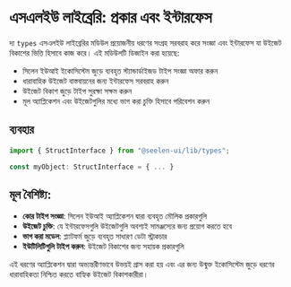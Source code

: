 # **এসএলইউ লাইব্রেরি: প্রকার এবং ইন্টারফেস**

দ্য `types` এসএলইউ লাইব্রেরির মডিউল প্রয়োজনীয় ধরণের সংগ্রহ সরবরাহ করে 
সংজ্ঞা এবং ইন্টারফেস যা উইজেট বিকাশের ভিত্তি হিসাবে কাজ করে। 
এই মডিউলটি ডিজাইন করা হয়েছে:

* সিলেন ইউআই ইকোসিস্টেম জুড়ে ব্যবহৃত স্ট্যান্ডার্ডাইজড টাইপ সংজ্ঞা অফার করুন
* ধারাবাহিক উইজেট বাস্তবায়নের জন্য ইন্টারফেস সরবরাহ করুন
* উইজেট বিকাশ জুড়ে টাইপ সুরক্ষা সক্ষম করুন
* মূল অ্যাপ্লিকেশন এবং উইজেটগুলির মধ্যে ভাগ করা চুক্তি হিসাবে পরিবেশন করুন

## **ব্যবহার**

```ts
import { StructInterface } from "@seelen-ui/lib/types";

const myObject: StructInterface = { ... }
```

## **মূল বৈশিষ্ট্য:**

* **কোর টাইপ সংজ্ঞা**: সিলেন ইউআই অ্যাপ্লিকেশন দ্বারা ব্যবহৃত মৌলিক প্রকারগুলি
* **উইজেট চুক্তি**: যে ইন্টারফেসগুলি উইজেটগুলি অবশ্যই সামঞ্জস্যের জন্য প্রয়োগ করতে হবে
* **ভাগ করা মডেল**: প্ল্যাটফর্ম জুড়ে ব্যবহৃত সাধারণ ডেটা স্ট্রাকচার
* **ইউটিলিটিগুলি টাইপ করুন**: উইজেট বিকাশের জন্য সহায়ক প্রকারগুলি

এই ধরণের অ্যাপ্লিকেশন দ্বারা অভ্যন্তরীণভাবে উভয়ই গ্রাস করা হয় এবং এর জন্য উন্মুক্ত 
ইকোসিস্টেম জুড়ে ধরণের ধারাবাহিকতা নিশ্চিত করতে বাহ্যিক উইজেট বিকাশকারীরা।
